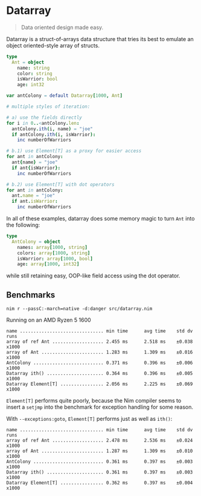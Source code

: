 # Datarray

> Data oriented design made easy.

Datarray is a struct-of-arrays data structure that tries its best to emulate
an object oriented-style array of structs.

```nim
type
  Ant = object
    name: string
    color: string
    isWarrior: bool
    age: int32

var antColony = default Datarray[1000, Ant]

# multiple styles of iteration:

# a) use the fields directly
for i in 0..<antColony.len:
  antColony.ith(i, name) = "joe"
  if antColony.ith(i, isWarrior):
    inc numberOfWarriors

# b.1) use Element[T] as a proxy for easier access
for ant in antColony:
  ant{name} = "joe"
  if ant{isWarrior}:
    inc numberOfWarriors

# b.2) use Element[T] with dot operators
for ant in antColony:
  ant.name = "joe"
  if ant.isWarrior:
    inc numberOfWarriors
```

In all of these examples, datarray does some memory magic to turn `Ant` into
the following:

```nim
type
  AntColony = object
    names: array[1000, string]
    colors: array[1000, string]
    isWarrior: array[1000, bool]
    age: array[1000, int32]
```

while still retaining easy, OOP-like field access using the dot operator.

## Benchmarks

`nim r --passC:-march=native -d:danger src/datarray.nim`

Running on an AMD Ryzen 5 1600

```
name ............................... min time      avg time    std dv   runs
array of ref Ant ................... 2.455 ms      2.518 ms    ±0.038  x1000
array of Ant ....................... 1.283 ms      1.309 ms    ±0.016  x1000
AntColony .......................... 0.371 ms      0.396 ms    ±0.006  x1000
Datarray ith() ..................... 0.364 ms      0.396 ms    ±0.005  x1000
Datarray Element[T] ................ 2.056 ms      2.225 ms    ±0.069  x1000
```

`Element[T]` performs quite poorly, because the Nim compiler seems to insert a
`setjmp` into the benchmark for exception handling for some reason.

With `--exceptions:goto`, `Element[T]` performs just as well as `ith()`:

```
name ............................... min time      avg time    std dv   runs
array of ref Ant ................... 2.478 ms      2.536 ms    ±0.024  x1000
array of Ant ....................... 1.287 ms      1.309 ms    ±0.010  x1000
AntColony .......................... 0.361 ms      0.397 ms    ±0.003  x1000
Datarray ith() ..................... 0.361 ms      0.397 ms    ±0.003  x1000
Datarray Element[T] ................ 0.362 ms      0.397 ms    ±0.004  x1000
```
